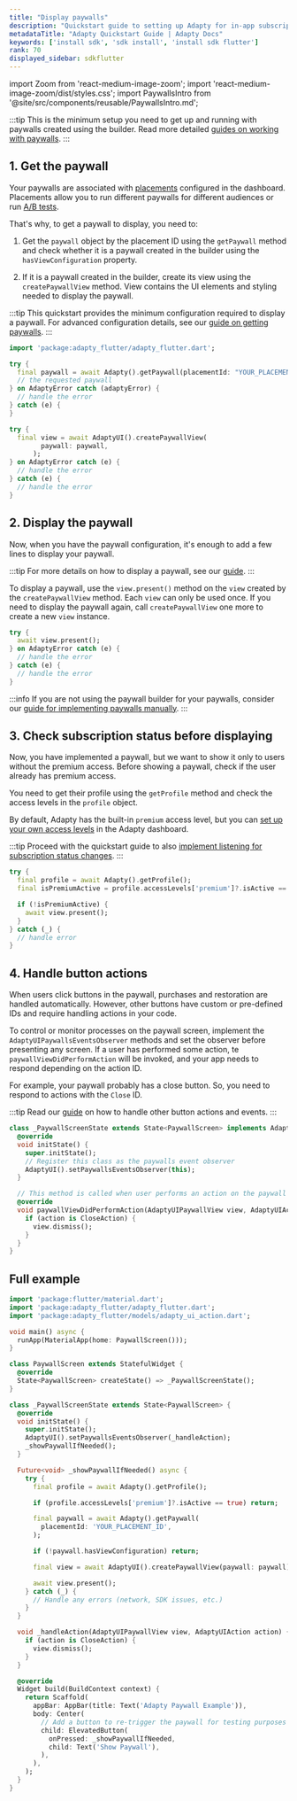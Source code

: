 ```yaml
---
title: "Display paywalls"
description: "Quickstart guide to setting up Adapty for in-app subscription management."
metadataTitle: "Adapty Quickstart Guide | Adapty Docs"
keywords: ['install sdk', 'sdk install', 'install sdk flutter']
rank: 70
displayed_sidebar: sdkflutter
---
```


import Zoom from 'react-medium-image-zoom';
import 'react-medium-image-zoom/dist/styles.css';
import PaywallsIntro from '@site/src/components/reusable/PaywallsIntro.md';


<PaywallsIntro />

:::tip
This is the minimum setup you need to get up and running with paywalls created using the builder. Read more detailed [guides on working with paywalls](react-native-paywalls.md).
:::

## 1. Get the paywall

Your paywalls are associated with [placements](placements.md) configured in the dashboard. Placements allow you to run different paywalls for different audiences or run [A/B tests](ab-tests.md).

That's why, to get a paywall to display, you need to:

1. Get the `paywall` object by the placement ID using the `getPaywall` method and check whether it is a paywall created in the builder using the `hasViewConfiguration` property.

2. If it is a paywall created in the builder, create its view using the `createPaywallView` method. View contains the UI elements and styling needed to display the paywall.

:::tip
This quickstart provides the minimum configuration required to display a paywall. For advanced configuration details, see our [guide on getting paywalls](flutter-get-pb-paywalls).
::: 


```dart showLineNumbers
import 'package:adapty_flutter/adapty_flutter.dart';

try {
  final paywall = await Adapty().getPaywall(placementId: "YOUR_PLACEMENT_ID", locale: "en");
  // the requested paywall
} on AdaptyError catch (adaptyError) {
  // handle the error
} catch (e) {
}

try {
  final view = await AdaptyUI().createPaywallView(
        paywall: paywall,
      );
} on AdaptyError catch (e) {
  // handle the error
} catch (e) {
  // handle the error
}
```

## 2. Display the paywall

Now, when you have the paywall configuration, it's enough to add a few lines to display your paywall.

:::tip
For more details on how to display a paywall, see our [guide](flutter-present-paywalls.md).
:::

To display a paywall, use the `view.present()` method on the `view` created by the `createPaywallView` method. Each `view` can only be used once. If you need to display the paywall again, call `createPaywallView` one more to create a new `view` instance.

```dart showLineNumbers title="Flutter"
try {
  await view.present();
} on AdaptyError catch (e) {
  // handle the error
} catch (e) {
  // handle the error
}
```

:::info
If you are not using the paywall builder for your paywalls, consider our [guide for implementing paywalls manually](flutter-implement-paywalls-manually).
:::


## 3. Check subscription status before displaying

Now, you have implemented a paywall, but we want to show it only to users without the premium access. Before showing a paywall, check if the user already has premium access.

You need to get their profile using the `getProfile` method and check the access levels in the `profile` object.

By default, Adapty has the built-in `premium` access level, but you can [set up your own access levels](access-level.md) in the Adapty dashboard.

:::tip
Proceed with the quickstart guide to also [implement listening for subscription status changes](flutter-check-subscription-status).
:::

```dart showLineNumbers title="Flutter"
try {
  final profile = await Adapty().getProfile();
  final isPremiumActive = profile.accessLevels['premium']?.isActive == true;

  if (!isPremiumActive) {
    await view.present();
  }
} catch (_) {
  // handle error
}

```

## 4. Handle button actions

When users click buttons in the paywall, purchases and restoration are handled automatically. However, other buttons have custom or pre-defined IDs and require handling actions in your code.

To control or monitor processes on the paywall screen, implement the `AdaptyUIPaywallsEventsObserver` methods and set the observer before presenting any screen. If a user has performed some action, te `paywallViewDidPerformAction` will be invoked, and your app needs to respond depending on the action ID.

For example, your paywall probably has a close button. So, you need to respond to actions with the `Close` ID.

:::tip
Read our [guide](flutter-handling-events) on how to handle other button actions and events.
:::

```dart showLineNumbers title="Flutter"
class _PaywallScreenState extends State<PaywallScreen> implements AdaptyUIPaywallsEventsObserver {
  @override
  void initState() {
    super.initState();
    // Register this class as the paywalls event observer
    AdaptyUI().setPaywallsEventsObserver(this);
  }

  // This method is called when user performs an action on the paywall UI
  @override
  void paywallViewDidPerformAction(AdaptyUIPaywallView view, AdaptyUIAction action) {
    if (action is CloseAction) {
      view.dismiss();
    }
  }
}

```

## Full example


```dart
import 'package:flutter/material.dart';
import 'package:adapty_flutter/adapty_flutter.dart';
import 'package:adapty_flutter/models/adapty_ui_action.dart';

void main() async {
  runApp(MaterialApp(home: PaywallScreen()));
}

class PaywallScreen extends StatefulWidget {
  @override
  State<PaywallScreen> createState() => _PaywallScreenState();
}

class _PaywallScreenState extends State<PaywallScreen> {
  @override
  void initState() {
    super.initState();
    AdaptyUI().setPaywallsEventsObserver(_handleAction);
    _showPaywallIfNeeded();
  }

  Future<void> _showPaywallIfNeeded() async {
    try {
      final profile = await Adapty().getProfile();

      if (profile.accessLevels['premium']?.isActive == true) return;

      final paywall = await Adapty().getPaywall(
        placementId: 'YOUR_PLACEMENT_ID',
      );

      if (!paywall.hasViewConfiguration) return;

      final view = await AdaptyUI().createPaywallView(paywall: paywall);

      await view.present();
    } catch (_) {
      // Handle any errors (network, SDK issues, etc.)
    }
  }

  void _handleAction(AdaptyUIPaywallView view, AdaptyUIAction action) {
    if (action is CloseAction) {
      view.dismiss();
    }
  }

  @override
  Widget build(BuildContext context) {
    return Scaffold(
      appBar: AppBar(title: Text('Adapty Paywall Example')),
      body: Center(
        // Add a button to re-trigger the paywall for testing purposes
        child: ElevatedButton(
          onPressed: _showPaywallIfNeeded,
          child: Text('Show Paywall'),
        ),
      ),
    );
  }
}


```